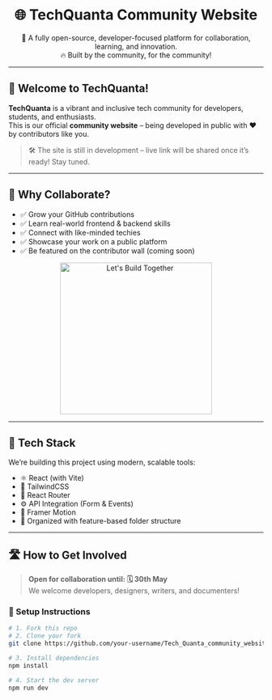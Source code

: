 <h1 align="center">🌐 TechQuanta Community Website</h1>



<p align="center">
  🚀 A fully open-source, developer-focused platform for collaboration, learning, and innovation. <br/>
  🔥 Built by the community, for the community!
</p>

---

## 👋 Welcome to TechQuanta!

**TechQuanta** is a vibrant and inclusive tech community for developers, students, and enthusiasts.  
This is our official **community website** – being developed in public with ❤️ by contributors like you.

> 🛠️ The site is still in development – live link will be shared once it’s ready! Stay tuned.

---

## 🌟 Why Collaborate?

- ✅ Grow your GitHub contributions
- ✅ Learn real-world frontend & backend skills
- ✅ Connect with like-minded techies
- ✅ Showcase your work on a public platform
- ✅ Be featured on the contributor wall (coming soon)

<p align="center">
  <img src="https://media.giphy.com/media/3o7TKMt1VVNkHV2PaE/giphy.gif" width="300" alt="Let's Build Together"/>
</p>

---

## 🧩 Tech Stack

We’re building this project using modern, scalable tools:

- ⚛️ React (with Vite)
- 🎨 TailwindCSS
- 🧭 React Router
- ⚙️ API Integration (Form & Events)
- 💬 Framer Motion
- 📁 Organized with feature-based folder structure

---

## 🛣️ How to Get Involved

> **Open for collaboration until: 🗓️ 30th May**  
> We welcome developers, designers, writers, and documenters!

### 🔧 Setup Instructions

```bash
# 1. Fork this repo
# 2. Clone your fork
git clone https://github.com/your-username/Tech_Quanta_community_website.git

# 3. Install dependencies
npm install

# 4. Start the dev server
npm run dev
